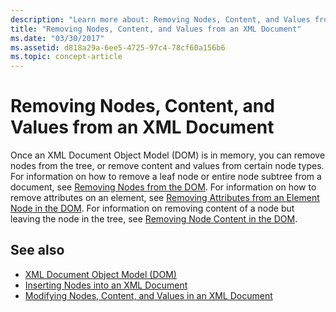 ```yaml
---
description: "Learn more about: Removing Nodes, Content, and Values from an XML Document"
title: "Removing Nodes, Content, and Values from an XML Document"
ms.date: "03/30/2017"
ms.assetid: d818a29a-6ee5-4725-97c4-78cf60a156b6
ms.topic: concept-article
---
```

# Removing Nodes, Content, and Values from an XML Document

Once an XML Document Object Model (DOM) is in memory, you can remove nodes from the tree, or remove content and values from certain node types. For information on how to remove a leaf node or entire node subtree from a document, see [Removing Nodes from the DOM](removing-nodes-from-the-dom.md). For information on how to remove attributes on an element, see [Removing Attributes from an Element Node in the DOM](removing-attributes-from-an-element-node-in-the-dom.md). For information on removing content of a node but leaving the node in the tree, see [Removing Node Content in the DOM](removing-node-content-in-the-dom.md).  
  
## See also

- [XML Document Object Model (DOM)](xml-document-object-model-dom.md)
- [Inserting Nodes into an XML Document](inserting-nodes-into-an-xml-document.md)
- [Modifying Nodes, Content, and Values in an XML Document](modifying-nodes-content-and-values-in-an-xml-document.md)
